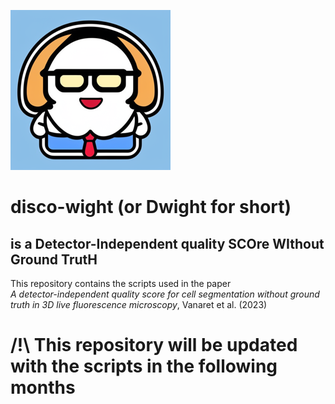 ![Dwight](/imgs/dwight.png "that's dwight")
# disco-wight (or **Dwight** for short)
## is a **D**etector-**I**ndependent quality **SCO**re **WI**thout **G**round **T**rut**H**

This repository contains the scripts used in the paper  
*A detector-independent quality score for cell segmentation without ground truth in 3D live fluorescence microscopy*, Vanaret et al. (2023)

# /!\ **This repository will be updated with the scripts in the following months**
